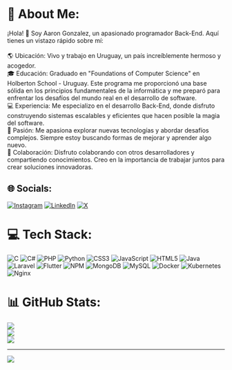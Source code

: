 # 💫 About Me:
¡Hola! 👋 Soy Aaron Gonzalez, un apasionado programador Back-End. Aquí tienes un vistazo rápido sobre mí:<br><br>🌎 Ubicación: Vivo y trabajo en Uruguay, un país increíblemente hermoso y acogedor.<br>🎓 Educación: Graduado en "Foundations of Computer Science" en Holberton School - Uruguay. Este programa me proporcionó una base sólida en los principios fundamentales de la informática y me preparó para enfrentar los desafíos del mundo real en el desarrollo de software.<br>💻 Experiencia: Me especializo en el desarrollo Back-End, donde disfruto construyendo sistemas escalables y eficientes que hacen posible la magia del software.<br>🚀 Pasión: Me apasiona explorar nuevas tecnologías y abordar desafíos complejos. Siempre estoy buscando formas de mejorar y aprender algo nuevo.<br>🤝 Colaboración: Disfruto colaborando con otros desarrolladores y compartiendo conocimientos. Creo en la importancia de trabajar juntos para crear soluciones innovadoras.


## 🌐 Socials:
[![Instagram](https://img.shields.io/badge/Instagram-%23E4405F.svg?logo=Instagram&logoColor=white)](https://instagram.com/aaronegh16) [![LinkedIn](https://img.shields.io/badge/LinkedIn-%230077B5.svg?logo=linkedin&logoColor=white)](https://linkedin.com/in/aaron-gonzalez-3aa792236) [![X](https://img.shields.io/badge/X-black.svg?logo=X&logoColor=white)](https://x.com/AaronEGH16) 

# 💻 Tech Stack:
![C](https://img.shields.io/badge/c-%2300599C.svg?style=plastic&logo=c&logoColor=white) ![C#](https://img.shields.io/badge/c%23-%23239120.svg?style=plastic&logo=csharp&logoColor=white) ![PHP](https://img.shields.io/badge/php-%23777BB4.svg?style=plastic&logo=php&logoColor=white) ![Python](https://img.shields.io/badge/python-3670A0?style=plastic&logo=python&logoColor=ffdd54) ![CSS3](https://img.shields.io/badge/css3-%231572B6.svg?style=plastic&logo=css3&logoColor=white) ![JavaScript](https://img.shields.io/badge/javascript-%23323330.svg?style=plastic&logo=javascript&logoColor=%23F7DF1E) ![HTML5](https://img.shields.io/badge/html5-%23E34F26.svg?style=plastic&logo=html5&logoColor=white) ![Java](https://img.shields.io/badge/java-%23ED8B00.svg?style=plastic&logo=openjdk&logoColor=white) ![Laravel](https://img.shields.io/badge/laravel-%23FF2D20.svg?style=plastic&logo=laravel&logoColor=white) ![Flutter](https://img.shields.io/badge/Flutter-%2302569B.svg?style=plastic&logo=Flutter&logoColor=white) ![NPM](https://img.shields.io/badge/NPM-%23CB3837.svg?style=plastic&logo=npm&logoColor=white) ![MongoDB](https://img.shields.io/badge/MongoDB-%234ea94b.svg?style=plastic&logo=mongodb&logoColor=white) ![MySQL](https://img.shields.io/badge/mysql-%2300000f.svg?style=plastic&logo=mysql&logoColor=white) ![Docker](https://img.shields.io/badge/docker-%230db7ed.svg?style=plastic&logo=docker&logoColor=white) ![Kubernetes](https://img.shields.io/badge/kubernetes-%23326ce5.svg?style=plastic&logo=kubernetes&logoColor=white) ![Nginx](https://img.shields.io/badge/nginx-%23009639.svg?style=plastic&logo=nginx&logoColor=white)
# 📊 GitHub Stats:
![](https://github-readme-stats.vercel.app/api?username=AaronEGH16&theme=merko&hide_border=false&include_all_commits=true&count_private=true)<br/>
![](https://github-readme-streak-stats.herokuapp.com/?user=AaronEGH16&theme=merko&hide_border=false)<br/>
![](https://github-readme-stats.vercel.app/api/top-langs/?username=AaronEGH16&theme=merko&hide_border=false&include_all_commits=true&count_private=true&layout=compact)

---
[![](https://visitcount.itsvg.in/api?id=AaronEGH16&icon=5&color=3)](https://visitcount.itsvg.in)

<!-- Proudly created with GPRM ( https://gprm.itsvg.in ) -->
